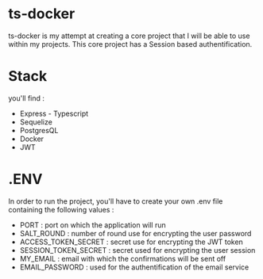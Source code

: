 # ts-docker
 ts-docker is my attempt at creating a core project that I will be able to use within my projects. This core project has a Session based authentification. 
 
 # Stack
 you'll find :
 - Express - Typescript
 - Sequelize
 - PostgresQL
 - Docker
 - JWT
 
 # .ENV
 In order to run the project, you'll have to create your own .env file containing the following values :
 - PORT : port on which the application will run 
 - SALT_ROUND : number of round use for encrypting the user password
 - ACCESS_TOKEN_SECRET : secret use for encrypting the JWT token
 - SESSION_TOKEN_SECRET : secret used for encrypting the user session
 - MY_EMAIL : email with which the confirmations will be sent off
 - EMAIL_PASSWORD : used for the authentification of the email service
